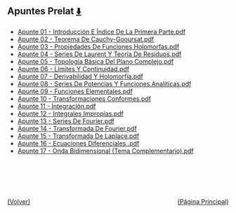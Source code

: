 
<html>
<body>
<h2>Apuntes Prelat <a href="https://downgit.github.io/#/home?url=https://github.com/Apuntes-FIUBA/Apuntes-Electronica/tree/main/81 - Matemática/8105 - Analisis Matematico III A/Apuntes Prelat" style="font-size:20px">  ⬇️ </a></h2>
<ul>
    <li><a href="Apunte 01 - Introducción E Índice De La Primera Parte.pdf">Apunte 01 - Introducción E Índice De La Primera Parte.pdf</a></li>
    <li><a href="Apunte 02 - Teorema De Cauchy-Gooursat.pdf">Apunte 02 - Teorema De Cauchy-Gooursat.pdf</a></li>
    <li><a href="Apunte 03 - Propiedades De Funciones Holomorfas.pdf">Apunte 03 - Propiedades De Funciones Holomorfas.pdf</a></li>
    <li><a href="Apunte 04 - Series De Laurent Y Teoría De Residuos.pdf">Apunte 04 - Series De Laurent Y Teoría De Residuos.pdf</a></li>
    <li><a href="Apunte 05 - Topología Básica Del Plano Complejo.pdf">Apunte 05 - Topología Básica Del Plano Complejo.pdf</a></li>
    <li><a href="Apunte 06 - Límites Y Continuidad.pdf">Apunte 06 - Límites Y Continuidad.pdf</a></li>
    <li><a href="Apunte 07 - Derivabilidad Y Holomorfía.pdf">Apunte 07 - Derivabilidad Y Holomorfía.pdf</a></li>
    <li><a href="Apunte 08 - Series De Potencias Y Funciones Analíticas.pdf">Apunte 08 - Series De Potencias Y Funciones Analíticas.pdf</a></li>
    <li><a href="Apunte 09 - Funciones Elementales.pdf">Apunte 09 - Funciones Elementales.pdf</a></li>
    <li><a href="Apunte 10 - Transformaciones Conformes.pdf">Apunte 10 - Transformaciones Conformes.pdf</a></li>
    <li><a href="Apunte 11 - Integración.pdf">Apunte 11 - Integración.pdf</a></li>
    <li><a href="Apunte 12 - Integrales Impropias.pdf">Apunte 12 - Integrales Impropias.pdf</a></li>
    <li><a href="Apunte 13 - Series De Fourier.pdf">Apunte 13 - Series De Fourier.pdf</a></li>
    <li><a href="Apunte 14 - Transformada De Fourier.pdf">Apunte 14 - Transformada De Fourier.pdf</a></li>
    <li><a href="Apunte 15 - Transformada De Laplace.pdf">Apunte 15 - Transformada De Laplace.pdf</a></li>
    <li><a href="Apunte 16 - Ecuaciones Diferenciales .pdf">Apunte 16 - Ecuaciones Diferenciales .pdf</a></li>
    <li><a href="Apunte 17 -  Onda Bidimensional (Tema Complementario).pdf">Apunte 17 -  Onda Bidimensional (Tema Complementario).pdf</a></li>
</ul>
</body>
</html>









<br><br><br><br><br><a href="../" style="float: left">(Volver)</a> <a href="https://apuntes-fiuba.github.io/Apuntes-Electronica" style="float: right">(Página Principal)</a>
